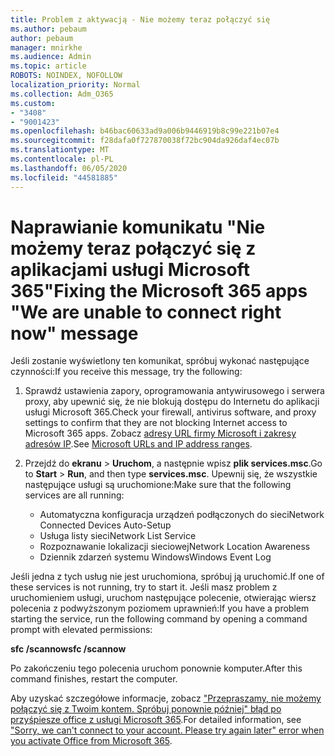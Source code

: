 ```yaml
---
title: Problem z aktywacją - Nie możemy teraz połączyć się
ms.author: pebaum
author: pebaum
manager: mnirkhe
ms.audience: Admin
ms.topic: article
ROBOTS: NOINDEX, NOFOLLOW
localization_priority: Normal
ms.collection: Adm_O365
ms.custom:
- "3408"
- "9001423"
ms.openlocfilehash: b46bac60633ad9a006b9446919b8c99e221b07e4
ms.sourcegitcommit: f28dafa0f727870038f72bc904da926daf4ec07b
ms.translationtype: MT
ms.contentlocale: pl-PL
ms.lasthandoff: 06/05/2020
ms.locfileid: "44581885"
---
```

# <a name="fixing-the-microsoft-365-apps-we-are-unable-to-connect-right-now-message"></a><span data-ttu-id="d09fc-102">Naprawianie komunikatu "Nie możemy teraz połączyć się z aplikacjami usługi Microsoft 365"</span><span class="sxs-lookup"><span data-stu-id="d09fc-102">Fixing the Microsoft 365 apps "We are unable to connect right now" message</span></span>

<span data-ttu-id="d09fc-103">Jeśli zostanie wyświetlony ten komunikat, spróbuj wykonać następujące czynności:</span><span class="sxs-lookup"><span data-stu-id="d09fc-103">If you receive this message, try the following:</span></span>

1. <span data-ttu-id="d09fc-104">Sprawdź ustawienia zapory, oprogramowania antywirusowego i serwera proxy, aby upewnić się, że nie blokują dostępu do Internetu do aplikacji usługi Microsoft 365.</span><span class="sxs-lookup"><span data-stu-id="d09fc-104">Check your firewall, antivirus software, and proxy settings to confirm that they are not blocking Internet access to Microsoft 365 apps.</span></span> <span data-ttu-id="d09fc-105">Zobacz [adresy URL firmy Microsoft i zakresy adresów IP](https://docs.microsoft.com/office365/enterprise/urls-and-ip-address-ranges).</span><span class="sxs-lookup"><span data-stu-id="d09fc-105">See [Microsoft URLs and IP address ranges](https://docs.microsoft.com/office365/enterprise/urls-and-ip-address-ranges).</span></span>

2. <span data-ttu-id="d09fc-106">Przejdź do **ekranu**  >  **Uruchom**, a następnie wpisz **plik services.msc**.</span><span class="sxs-lookup"><span data-stu-id="d09fc-106">Go to **Start** > **Run**, and then type **services.msc**.</span></span> <span data-ttu-id="d09fc-107">Upewnij się, że wszystkie następujące usługi są uruchomione:</span><span class="sxs-lookup"><span data-stu-id="d09fc-107">Make sure that the following services are all running:</span></span>
    - <span data-ttu-id="d09fc-108">Automatyczna konfiguracja urządzeń podłączonych do sieci</span><span class="sxs-lookup"><span data-stu-id="d09fc-108">Network Connected Devices Auto-Setup</span></span>
    - <span data-ttu-id="d09fc-109">Usługa listy sieci</span><span class="sxs-lookup"><span data-stu-id="d09fc-109">Network List Service</span></span>
    - <span data-ttu-id="d09fc-110">Rozpoznawanie lokalizacji sieciowej</span><span class="sxs-lookup"><span data-stu-id="d09fc-110">Network Location Awareness</span></span>
    - <span data-ttu-id="d09fc-111">Dziennik zdarzeń systemu Windows</span><span class="sxs-lookup"><span data-stu-id="d09fc-111">Windows Event Log</span></span>

<span data-ttu-id="d09fc-112">Jeśli jedna z tych usług nie jest uruchomiona, spróbuj ją uruchomić.</span><span class="sxs-lookup"><span data-stu-id="d09fc-112">If one of these services is not running, try to start it.</span></span> <span data-ttu-id="d09fc-113">Jeśli masz problem z uruchomieniem usługi, uruchom następujące polecenie, otwierając wiersz polecenia z podwyższonym poziomem uprawnień:</span><span class="sxs-lookup"><span data-stu-id="d09fc-113">If you have a problem starting the service, run the following command by opening a command prompt with elevated permissions:</span></span>

<span data-ttu-id="d09fc-114">**sfc /scannow**</span><span class="sxs-lookup"><span data-stu-id="d09fc-114">**sfc /scannow**</span></span>

<span data-ttu-id="d09fc-115">Po zakończeniu tego polecenia uruchom ponownie komputer.</span><span class="sxs-lookup"><span data-stu-id="d09fc-115">After this command finishes, restart the computer.</span></span>

<span data-ttu-id="d09fc-116">Aby uzyskać szczegółowe informacje, zobacz ["Przepraszamy, nie możemy połączyć się z Twoim kontem. Spróbuj ponownie później" błąd po przyśpiesze office z usługi Microsoft 365](https://docs.microsoft.com/office/troubleshoot/activation-installation/issue-when-activate-office-from-office-365).</span><span class="sxs-lookup"><span data-stu-id="d09fc-116">For detailed information, see ["Sorry, we can't connect to your account. Please try again later" error when you activate Office from Microsoft 365](https://docs.microsoft.com/office/troubleshoot/activation-installation/issue-when-activate-office-from-office-365).</span></span>